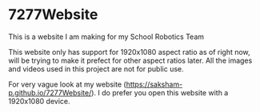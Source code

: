 # 7277Website
This is a website I am making for my School Robotics Team

This website only has support for 1920x1080 aspect ratio as of right now, will be trying to make it prefect for other aspect ratios later. 
All the images and videos used in this project are not for public use.

For very vague look at my website (https://saksham-p.github.io/7277Website/). I do prefer you open this website with a 1920x1080 device.
